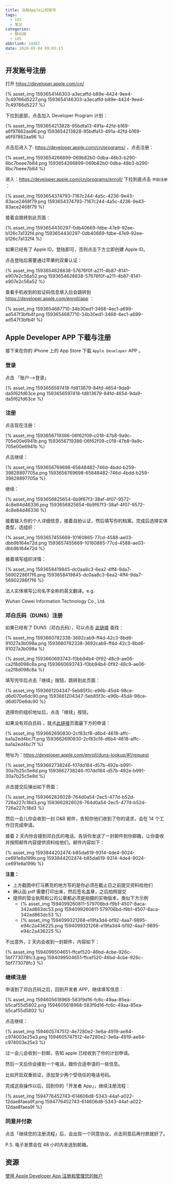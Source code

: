 ```yaml
---
title: 注册Apple公司账号
tags:
  - iOS
  - 笔记
categories:
  - 移动端
  - iOS
abbrlink: 14487
date: 2020-05-04 09:03:13
---
```


## 开发账号注册

打开 https://developer.apple.com/cn/

{% asset_img 1593654146303-a3ecaffd-b89e-4424-9ee4-7c49766d5227.png 1593654146303-a3ecaffd-b89e-4424-9ee4-7c49766d5227 %}

<!-- more -->

下拉到底部，点击加入 Developer Program 计划：

{% asset_img 1593654213828-95bdfa13-491a-42fd-b169-a6f97862aa96.png 1593654213828-95bdfa13-491a-42fd-b169-a6f97862aa96 %}

点击后进入了: https://developer.apple.com/cn/programs/ ，点击注册：

{% asset_img 1593654266899-069b82b0-0dba-48b3-b290-6bc7beee7b84.png 1593654266899-069b82b0-0dba-48b3-b290-6bc7beee7b84 %}

进入：https://developer.apple.com/cn/programs/enroll/ 下拉到底点击 `开始注册` ：

{% asset_img 1593654374793-7167c244-4a5c-4236-9e43-83ace2468f79.png 1593654374793-7167c244-4a5c-4236-9e43-83ace2468f79 %}

接着会跳转到此页面：

{% asset_img 1593654430297-0db40669-fdbe-47e9-92ee-b126c7a132f4.png 1593654430297-0db40669-fdbe-47e9-92ee-b126c7a132f4 %}

如果已经有了 Apple ID，登陆即可，否则点击下方立即创建 Apple ID。

点击登陆后需要通过苹果的双重认证：

{% asset_img 1593654628838-57676f0f-a211-4b87-8141-e907e2c56a52.png 1593654628838-57676f0f-a211-4b87-8141-e907e2c56a52 %}

查看手机收到的验证码信息填入后会跳转到 https://developer.apple.com/enroll/app ：

{% asset_img 1593654687710-34b30ed1-3468-4ec1-a699-ad547f3bfb4f.png 1593654687710-34b30ed1-3468-4ec1-a699-ad547f3bfb4f %}

## Apple Developer APP 下载与注册

接下来在你的 iPhone 上的 App Store 下载 `Apple Developer` APP 。

### 登录

点击 「账户——>登录」

{% asset_img 1593656597418-fd813679-84fd-4654-9da9-da5f62fd63ce.png 1593656597418-fd813679-84fd-4654-9da9-da5f62fd63ce %}

### 注册

点击现在注册：

{% asset_img 1593656719386-06f62f09-c018-47b8-9a9c-705e00e6941b.png 1593656719386-06f62f09-c018-47b8-9a9c-705e00e6941b %}

点击继续：

{% asset_img 1593656769698-65848482-746d-4bdd-b259-39828897705a.png 1593656769698-65848482-746d-4bdd-b259-39828897705a %}

继续：

{% asset_img 1593656825654-6b9f67f3-38af-4f07-9572-4c8e84d46336.png 1593656825654-6b9f67f3-38af-4f07-9572-4c8e84d46336 %}

接着输入你的个人详细信息，接着自拍认证，然后填写你的档案。完成后选择实体类型，选组织：

{% asset_img 1593657455669-10160865-77cd-4588-ae03-dbb9b164e72d.png 1593657455669-10160865-77cd-4588-ae03-dbb9b164e72d %}

接着填写组织详情：

{% asset_img 1593658419845-dc0aa8c3-6ea2-4ff4-9da7-56902286f7f6.png 1593658419845-dc0aa8c3-6ea2-4ff4-9da7-56902286f7f6 %}

法人实体填写公司名字全称的英文翻译。e.g.

Wuhan Cewei Information Technology Co., Ltd.

### 邓白氏码（DUNS）注册

如果已经有了 DUNS（邓白氏码），可以点击 [此链接](https://developer.apple.com/cn/support/D-U-N-S/) 查找：

{% asset_img 1593660782338-3692cab9-ff4d-42c3-8bd6-91027a3b098a.png 1593660782338-3692cab9-ff4d-42c3-8bd6-91027a3b098a %}

{% asset_img 1593660693743-f0bb94b4-0f92-48c9-ae06-ca2f8d098c8a.png 1593660693743-f0bb94b4-0f92-48c9-ae06-ca2f8d098c8a %}

填写完毕后点击「继续」按钮，跳转到此页面：

{% asset_img 1593661204347-5eb85f3c-e96b-45d4-98ce-d6d070e6dc90.png 1593661204347-5eb85f3c-e96b-45d4-98ce-d6d070e6dc90 %}

选择你的组织地址后，点击「继续」按钮。

如果没有邓白氏码 ，就点[此链接](https://developer.apple.com/enroll/duns-lookup/#!/search)页面最下方的申请：

{% asset_img 1593662690830-2cf83cf8-d6b4-4618-affc-ba1a2ed4bc7f.png 1593662690830-2cf83cf8-d6b4-4618-affc-ba1a2ed4bc7f %}

地址为：https://developer.apple.com/enroll/duns-lookup/#!/request

{% asset_img 1593662738246-f07dd184-d57b-492e-b991-30a7b25c5e8d.png 1593662738246-f07dd184-d57b-492e-b991-30a7b25c5e8d %}

点击提交后弹出如下界面：

{% asset_img 1593662826028-764d0a54-2ec5-477d-b52d-726a227c18d3.png 1593662826028-764d0a54-2ec5-477d-b52d-726a227c18d3 %}

然后一会儿你会收到一封 D&B 邮件，告知你他们收到了你的请求，会在 14 个工作日完成申请。

接着 2 天内你会接到邓白氏的电话，告诉你发送了一封邮件到你邮箱，让你查收并按照邮件内容提供资料给他们，邮件内容如下：

{% asset_img 1593844202474-b85da619-9314-4de4-9024-ce691e8a199b.png 1593844202474-b85da619-9314-4de4-9024-ce691e8a199b %}

**注意：**

- 上方截图中打马赛克的地方写的是你必须在截止日之前提交资料给他们
- 确认函 pdf 需要打印出来，然后签名盖章，之后拍照提交
- 提供的营业执照和公司公章都必须是拍摄的实物版本，类似下方示例
  - {% asset_img 1594099260811-579706bd-f9b1-4507-8aca-342ad863dc53.png 1594099260811-579706bd-f9b1-4507-8aca-342ad863dc53 %}
  - {% asset_img 1594099321268-e19fa3d4-bf92-4aa7-9895-e94c2a436225.png 1594099321268-e19fa3d4-bf92-4aa7-9895-e94c2a436225 %}

不出意外，2 天内会收到一封邮件，内容如下：

{% asset_img 1594099504651-ffcef520-46bd-4cbe-926c-5bf773078fc3.jpeg 1594099504651-ffcef520-46bd-4cbe-926c-5bf773078fc3 %}

### 继续注册

申请到了邓白氏码之后，回到开发者 APP，继续填写信息：

{% asset_img 1594605618968-583f9d16-fc6c-49aa-85ea-b5caf55d5802.png 1594605618968-583f9d16-fc6c-49aa-85ea-b5caf55d5802 %}

点击继续：

{% asset_img 1594605747512-4e7280e2-3e6a-4919-ae84-c974003e25e3.png 1594605747512-4e7280e2-3e6a-4919-ae84-c974003e25e3 %}

过一会儿会收到一封邮，告知 apple 已经收到了你的计划申请。

然后一天后你会接到一个电话，跟你合适申请的一些信息。

比如开启双重验证，添加至少两个受信任的电话号码。

完成这些操作以后，回到你的「开发者 App」，继续注册流程：

{% asset_img 1594776452743-614606d8-5343-44af-a022-12dae8faea9f.png 1594776452743-614606d8-5343-44af-a022-12dae8faea9f %}

### 同意并付款

点击「继续您的注册流程」后，会出现一个同意协议，点击同意后再付款就好了。

P.S. 电子发票会在 48 小时内发送到邮箱。

## 资源

[使用 Apple Developer App 注册和管理您的帐户](https://developer.apple.com/cn/support/app-account/)
